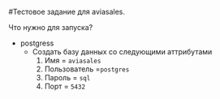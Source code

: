 #Тестовое задание для aviasales.

Что нужно для запуска?
* postgress
    * Создать базу данных со следующими аттрибутами
      1. Имя = `aviasales`
      2. Пользователь =`postgres`
      3. Пароль = `sql`
      4. Порт = `5432`

 
